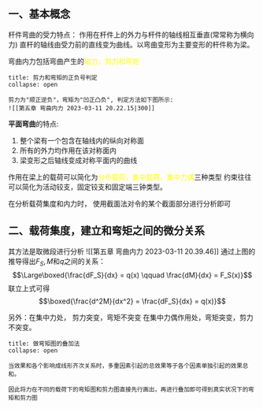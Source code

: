 ## 一、基本概念
杆件弯曲的受力特点： 作用在杆件上的外力与杆件的轴线相互垂直(常常称为横向力)
直杆的轴线由受力前的直线变为曲线。以弯曲变形为主要变形的杆件称为梁。

弯曲内力包括弯曲产生的<mark style="background: transparent; color: yellow">轴力，剪力和弯矩</mark>

`````ad-note
title: 剪力和弯矩的正负号判定
collapse: open

剪力为"顺正逆负"，弯矩为"凹正凸负", 判定方法如下图所示: 
![[第五章 弯曲内力 2023-03-11 20.22.15|300]]
`````

**平面弯曲**的特点: 
1. 整个梁有一个包含在轴线内的纵向对称面
2. 所有的外力均作用在该对称面内
3. 梁变形之后轴线变成对称平面内的曲线

作用在梁上的载荷可以简化为<mark style="background: transparent; color: yellow">分布载荷，集中载荷，集中力偶</mark>三种类型
约束往往可以简化为活动铰支，固定铰支和固定端三钟类型。 

在分析载荷集度和内力时， 使用截面法对令的某个截面部分进行分析即可

## 二、载荷集度，建立和弯矩之间的微分关系

其方法是取微段进行分析
![[第五章 弯曲内力 2023-03-11 20.39.46]]
通过上图的推导得出$F_S,M$和$q$之间的关系： 
$$\Large\boxed{\frac{dF_S}{dx} = q(x) \qquad \frac{dM}{dx} = F_S(x)}$$
联立上式可得
$$\boxed{\frac{d^2M}{dx^2} = \frac{dF_S}{dx} = q(x)}$$

另外：在集中力处， 剪力突变，弯矩不突变
在集中力偶作用处，弯矩突变，剪力不突变。

`````ad-note
title: 做弯矩图的叠加法 
collapse: open

当效果和各个影响成线形齐次关系时，多重因素引起的总效果等于各个因素单独引起的效果总和。

因此将力在不同的载荷下的弯矩图和剪力图直接先行画出，再进行叠加即可得到真实状况下的弯矩和剪力图
`````

